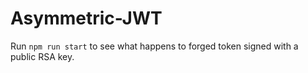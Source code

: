 # Asymmetric-JWT

Run `npm run start` to see what happens to forged token signed with a public RSA key.
